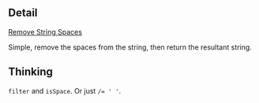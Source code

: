 ## Detail

[Remove String Spaces](https://www.codewars.com/kata/remove-string-spaces/train/haskell)

Simple, remove the spaces from the string, then return the resultant string.

## Thinking

`filter` and `isSpace`. Or just `/= ' '`.